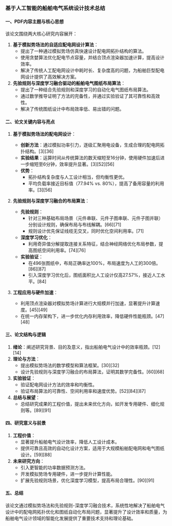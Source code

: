 ### 基于人工智能的船舶电气系统设计技术总结

#### 一、PDF内容主题与核心思想
该论文围绕两大核心研究内容展开：
1. **基于模拟势场法的自适应配电网设计算法**：
   - 提出了一种通过模拟势场仿真快速设计配电网拓扑结构的算法。
   - 使用贪婪算法优化配电节点容量，并结合顶点渲染器加速计算，提高设计效率。
   - 解决了传统人工配电网设计中耗时长、复杂度高的问题，为船舶巨型配电网设计提供了高效解决方案。
2. **先验规则与深度学习融合驱动的船舶电气图纸布局算法**：
   - 提出了一种结合先验规则和深度学习的自动化电气图纸布局算法。
   - 通过数学推导证明了方法的完备性，并通过实验验证了其可靠性和高效性。
   - 解决了传统图纸设计中布局效率低、易出错的问题。

#### 二、论文关键内容与亮点
1. **基于模拟势场法的配电网设计**：
   - **创新方法**：通过模拟功率引力，逐级汇聚用电设备，生成合理的配电网拓扑结构。[3][36]
   - **实验结果**：运算时间从传统算法的数天缩短至16分钟，使用硬件加速后进一步缩短至6分钟，效率提升显著。[3][52][56]
   - **优势**：
     - 拓扑结构复杂度与人工设计相当，但均衡性更优。
     - 平均负载率接近目标值（77.94% vs. 80%），提高了备用容量的利用率。[3][56]

2. **先验规则与深度学习融合的布局算法**：
   - **先验规则**：
     - 针对三种基础布局场景（元件串联、元件子图串联、元件子图并联）分别设计规则，确保布局与布线解耦。[66][71]
     - 规则设计优先保证线缆无交叉，同时优化空间利用率。[71]
   - **深度学习优化**：
     - 利用奇异值分解提取连接关系特征，结合神经网络优化布局参数，提高图纸空间利用率。[74][76]
   - **实验验证**：
     - 在496张图纸中，布局正确率达100%，布局速度为人工的300倍。[86][87]
     - 引入深度学习优化后，图纸面积比人工设计仅高27.57%，接近人工水平。[84]

3. **工程应用与硬件加速**：
   - 利用顶点渲染器对模拟势场计算进行大规模并行加速，显著提升计算速度。[45][49]
   - 在统一内存架构下，进一步优化内存利用效率，降低硬件性能瓶颈。[47][48]

#### 三、论文结构与逻辑
1. **绪论**：阐述研究背景、目的及意义，指出船舶电气设计中的效率瓶颈。[12][14]
2. **理论与方法**：
   - 提出模拟势场法的数学模型和算法框架。[30][32]
   - 设计先验规则与深度学习融合的布局算法，证明其数学完备性。[60][68]
3. **实验验证**：
   - 验证配电网设计方法的效率和均衡性。
   - 验证布局算法的可靠性、空间利用率和速度优势。[52][84][87]
4. **总结与展望**：
   - 总结研究成果的工程价值，提出未来优化方向，如开发专用硬件、细化规则等。[89][91]

#### 四、研究意义与前景
1. **工程价值**：
   - 显著提升船舶电气设计效率，降低人工设计成本。
   - 提供可靠且高效的自动化设计方案，适用于大规模船舶配电网和电气图纸设计。[59][88]
2. **未来研究方向**：
   - 引入更智能的功率数据预测方法。
   - 开发模拟势场专用硬件，进一步提升计算性能。
   - 扩展先验规则场景，优化深度学习模型，提高布局合理性。[90][91]

#### 五、总结
该论文通过模拟势场法和先验规则-深度学习融合技术，系统性地解决了船舶电气设计中的配电网拓扑优化和图纸自动化布局问题，显著提升了设计效率和质量，为船舶电气设计领域的智能化发展提供了重要技术支持和理论基础。